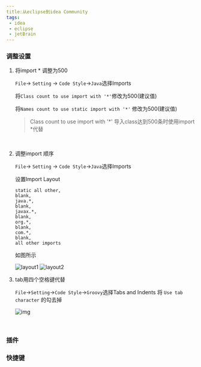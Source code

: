```yaml
---
title:从eclipse到idea Community
tags: 	
 - idea
 - eclipse
 - jetBrain
---
```


### 调整设置

1. 将import * 调整为500

   `File`-> `Setting` -> `Code Style`->`Java`选择Imports 

   将`Class count to use import with '*'`修改为500(建议值)

   将`Names count to use static import with '*'` 修改为500(建议值)

   > Class count to use import with '*' 导入class达到500条时使用import \*代替

   ​

2. 调整import 顺序

   `File`-> `Setting` -> `Code Style`->`Java`选择Imports

   设置Import Layout

   ```
   static all other, 
   blank, 
   java.*, 
   blank, 
   javax.*, 
   blank, 
   org.*, 
   blank, 
   com.*, 
   blank, 
   all other imports
   ```

   如图所示

   ![layout1](http://om8bq99t5.bkt.clouddn.com/17-5-12/4131747-file_1494587266082_920d.png)
   ![layout2](http://om8bq99t5.bkt.clouddn.com/17-5-12/78262524-file_1494587507430_6d4d.png)

3. tab用四个空格键代替

   `File`->`Setting`->`Code Style`->`Groovy`选择Tabs and Indents 将 `Use tab character` 的勾去掉

   ![img](http://om8bq99t5.bkt.clouddn.com/17-5-12/87029098-file_1494586782026_6f78.png)

   ​





### 插件



### 快捷键







